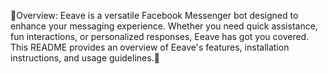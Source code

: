 🚀Overview:
Eeave is a versatile Facebook Messenger bot designed to enhance your messaging experience. Whether you need quick assistance, fun interactions, or personalized responses, Eeave has got you covered. This README provides an overview of Eeave's features, installation instructions, and usage guidelines.🚀
